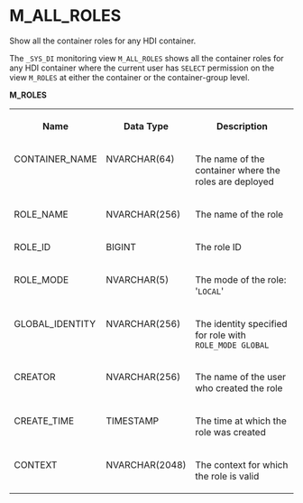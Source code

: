 <!-- loio205b8918c2364e5ea44816cc9feb6e85 -->

# M\_ALL\_ROLES

Show all the container roles for any HDI container.



The `_SYS_DI` monitoring view `M_ALL_ROLES` shows all the container roles for any HDI container where the current user has `SELECT` permission on the view `M_ROLES` at either the container or the container-group level.



**M\_ROLES**


<table>
<tr>
<th valign="top">

Name



</th>
<th valign="top">

Data Type



</th>
<th valign="top">

Description



</th>
</tr>
<tr>
<td valign="top">

CONTAINER\_NAME



</td>
<td valign="top">

NVARCHAR\(64\)



</td>
<td valign="top">

The name of the container where the roles are deployed



</td>
</tr>
<tr>
<td valign="top">

ROLE\_NAME



</td>
<td valign="top">

NVARCHAR\(256\)



</td>
<td valign="top">

The name of the role



</td>
</tr>
<tr>
<td valign="top">

ROLE\_ID



</td>
<td valign="top">

BIGINT



</td>
<td valign="top">

The role ID



</td>
</tr>
<tr>
<td valign="top">

ROLE\_MODE



</td>
<td valign="top">

NVARCHAR\(5\)



</td>
<td valign="top">

The mode of the role: '`LOCAL`'



</td>
</tr>
<tr>
<td valign="top">

GLOBAL\_IDENTITY



</td>
<td valign="top">

NVARCHAR\(256\)



</td>
<td valign="top">

The identity specified for role with `ROLE_MODE GLOBAL` 



</td>
</tr>
<tr>
<td valign="top">

CREATOR



</td>
<td valign="top">

NVARCHAR\(256\)



</td>
<td valign="top">

The name of the user who created the role



</td>
</tr>
<tr>
<td valign="top">

CREATE\_TIME



</td>
<td valign="top">

TIMESTAMP



</td>
<td valign="top">

The time at which the role was created



</td>
</tr>
<tr>
<td valign="top">

CONTEXT



</td>
<td valign="top">

NVARCHAR\(2048\)



</td>
<td valign="top">

The context for which the role is valid



</td>
</tr>
</table>

